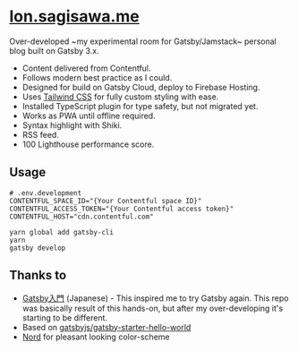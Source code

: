 # [lon.sagisawa.me](https://lon.sagisawa.me)

Over-developed ~my experimental room for Gatsby/Jamstack~ personal blog built on Gatsby 3.x.

* Content delivered from Contentful.
* Follows modern best practice as I could.
* Designed for build on Gatsby Cloud, deploy to Firebase Hosting.
* Uses [Tailwind CSS](https://tailwindcss.com/) for fully custom styling with ease.
* Installed TypeScript plugin for type safety, but not migrated yet.
* Works as PWA until offline required.
* Syntax highlight with Shiki.
* RSS feed.
* 100 Lighthouse performance score.

## Usage

``` shell
# .env.development
CONTENTFUL_SPACE_ID="{Your Contentful space ID}"
CONTENTFUL_ACCESS_TOKEN="{Your Contentful access token}"
CONTENTFUL_HOST="cdn.contentful.com"
```

```shell
yarn global add gatsby-cli
yarn
gatsby develop
```

## Thanks to

* [Gatsby入門](https://zenn.dev/tomokiya/books/4b13342f6d878b93e06c) (Japanese) - This inspired me to try Gatsby again. This repo was basically result of this hands-on, but after my over-developing it's starting to be different.
* Based on [gatsbyjs/gatsby-starter-hello-world](https://github.com/gatsbyjs/gatsby-starter-hello-world)
* [Nord](https://www.nordtheme.com/) for pleasant looking color-scheme
